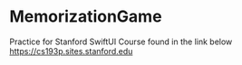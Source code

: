 # MemorizationGame

Practice for Stanford SwiftUI Course found in the link below
https://cs193p.sites.stanford.edu

